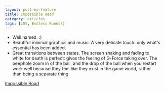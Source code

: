 ```yaml
---
layout: post-no-feature
title: Impossible Road
category: articles
tags: [iOS, Endless Runner]
---
```


* Well named. :)
* Beautiful minimal graphics and music. A very delicate touch: only what's essential has been added.
* Great transitions between states. The screen shaking and fading to white for death is perfect: gives the feeling of G-Force taking over. The peephole zoom in of the ball, and the drop of the ball when you restart work well because they feel like they exist in the game world, rather than being a separate thing.

[Impossible Road](http://pixelsontoast.com/#/impossible-road/)